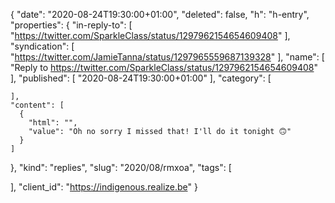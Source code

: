 {
  "date": "2020-08-24T19:30:00+01:00",
  "deleted": false,
  "h": "h-entry",
  "properties": {
    "in-reply-to": [
      "https://twitter.com/SparkleClass/status/1297962154654609408"
    ],
    "syndication": [
      "https://twitter.com/JamieTanna/status/1297965559687139328"
    ],
    "name": [
      "Reply to https://twitter.com/SparkleClass/status/1297962154654609408"
    ],
    "published": [
      "2020-08-24T19:30:00+01:00"
    ],
    "category": [

    ],
    "content": [
      {
        "html": "",
        "value": "Oh no sorry I missed that! I'll do it tonight 🙃"
      }
    ]
  },
  "kind": "replies",
  "slug": "2020/08/rmxoa",
  "tags": [

  ],
  "client_id": "https://indigenous.realize.be"
}
